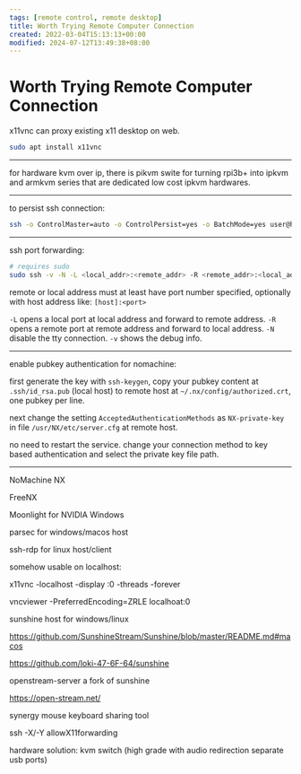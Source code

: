 ```yaml
---
tags: [remote control, remote desktop]
title: Worth Trying Remote Computer Connection
created: 2022-03-04T15:13:13+00:00
modified: 2024-07-12T13:49:38+08:00
---
```


# Worth Trying Remote Computer Connection

x11vnc can proxy existing x11 desktop on web.


```bash
sudo apt install x11vnc
```

---

for hardware kvm over ip, there is pikvm swite for turning rpi3b+ into ipkvm and armkvm series that are dedicated low cost ipkvm hardwares.

---

to persist ssh connection:

```bash
ssh -o ControlMaster=auto -o ControlPersist=yes -o BatchMode=yes user@hostname
```

---

ssh port forwarding:

```bash
# requires sudo
sudo ssh -v -N -L <local_addr>:<remote_addr> -R <remote_addr>:<local_addr> <user>@<remote_host>
```

remote or local address must at least have port number specified, optionally with host address like: `[host]:<port>`

`-L` opens a local port at local address and forward to remote address. `-R` opens a remote port at remote address and forward to local address. `-N` disable the tty connection. `-v` shows the debug info.

---

enable pubkey authentication for nomachine:

first generate the key with `ssh-keygen`, copy your pubkey content at `.ssh/id_rsa.pub` (local host) to remote host at `~/.nx/config/authorized.crt`, one pubkey per line.

next change the setting `AcceptedAuthenticationMethods` as `NX-private-key` in file `/usr/NX/etc/server.cfg` at remote host.

no need to restart the service. change your connection method to key based authentication and select the private key file path.

---

NoMachine NX

FreeNX

Moonlight for NVIDIA Windows

parsec for windows/macos host

ssh-rdp for linux host/client

somehow usable on localhost:

x11vnc -localhost -display :0 -threads -forever

vncviewer -PreferredEncoding=ZRLE localhoat:0

sunshine host for windows/linux

https://github.com/SunshineStream/Sunshine/blob/master/README.md#macos

https://github.com/loki-47-6F-64/sunshine

openstream-server a fork of sunshine

https://open-stream.net/

synergy mouse keyboard sharing tool

ssh -X/-Y allowX11forwarding

hardware solution: kvm switch (high grade with audio redirection separate usb ports)
